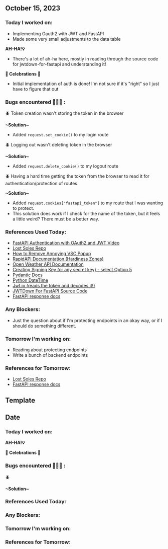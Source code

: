 ## October 15, 2023

### Today I worked on:

- Implementing Oauth2 with JWT and FastAPI
- Made some very small adjustments to the data table

**AH-HA!💡**

- There's a lot of ah-ha here, mostly in reading through the source code for jwtdown-for-fastapi and understanding it!

**🎉 Celebrations 🎉**

- Initial implementation of auth is done! I'm not sure if it's "right" so I just have to figure that out

### Bugs encountered 🐛🐞🐜 :

🪲 Token creation wasn't storing the token in the browser

**\~Solution~**

- Added `request.set_cookie()` to my login route

🪲 Logging out wasn't deleting token in the browser

**\~Solution~**

- Added `request.delete_cookie()` to my logout route

🪲 Having a hard time getting the token from the browser to read it for authentication/protection of routes

**\~Solution~**

- Added `request.cookies["fastapi_token"]` to my route that I was wanting to protect.
- This solution does work if I check for the name of the token, but it feels a little weird? There must be a better way.

### References Used Today:

- [FastAPI Authentication with OAuth2 and JWT Video](https://www.youtube.com/watch?v=6hTRw_HK3Ts)
- [Lost Soles Repo](https://gitlab.com/lost-soles/module3-project-gamma/-/blob/main/sock_service/routers/user.py?ref_type=heads)
- [How to Remove Annoying VSC Popup](https://www.reddit.com/r/vscode/comments/rzx2mc/help_me_remove_the_pop_up/)
- [RapidAPI Documentation (Hardiness Zones)](https://rapidapi.com/fireside-worldwide-fireside-worldwide-default/api/plant-hardiness-zone)
- [Open Weather API Documentation](https://openweathermap.org/api/one-call-3)
- [Creating Signing Key (or any secret key) - select Option 5](https://matthew-brett.github.io/teaching/string_formatting.html)
- [Pydantic Docs](https://docs.pydantic.dev/latest/api/standard_library_types/)
- [Python DateTime](https://docs.python.org/3/library/datetime.html)
- [Jwt.io (reads the token and decodes it!)](https://jwt.io/)
- [JWTDown For FastAPI Source Code](https://gitlab.com/galvanize-inc/foss/jwtdown-fastapi/-/blob/main/jwtdown_fastapi/authentication.py?ref_type=heads)
- [FastAPI response docs](https://fastapi.tiangolo.com/tutorial/response-model/?h=response#response_model_include-and-response_model_exclude)

### Any Blockers:

- Just the question about if I'm protecting endpoints in an okay way, or if I should do something different.

### Tomorrow I'm working on:

- Reading about protecting endpoints
- Write a bunch of backend endpoints

### References for Tomorrow:

- [Lost Soles Repo](https://gitlab.com/lost-soles/module3-project-gamma/-/blob/main/sock_service/routers/user.py?ref_type=heads)
- [FastAPI response docs](https://fastapi.tiangolo.com/tutorial/response-model/?h=response#response_model_include-and-response_model_exclude)

## Template

## Date

### Today I worked on:

**AH-HA!💡**

**🎉 Celebrations 🎉**

### Bugs encountered 🐛🐞🐜 :

🪲

**\~Solution~**

### References Used Today:

### Any Blockers:

### Tomorrow I'm working on:

### References for Tomorrow:
